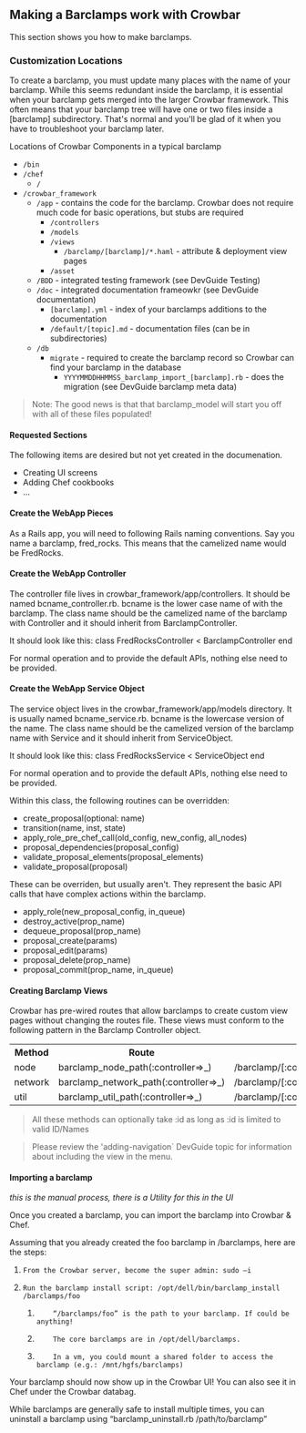 ## Making a Barclamps work with Crowbar

This section shows you how to make barclamps.

### Customization Locations

To create a barclamp, you must update many places with the name of your barclamp.  While this seems redundant inside the barclamp, it is essential when your barclamp gets merged into the larger Crowbar framework.  This often means that your barclamp tree will have one or two files inside a [barclamp] subdirectory.  That's normal and you'll be glad of it when you have to troubleshoot your barclamp later.

Locations of Crowbar Components in a typical barclamp

* `/bin` 
* `/chef` 
   * `/`
* `/crowbar_framework` 
   * `/app` - contains the code for the barclamp.  Crowbar does not require much code for basic operations, but stubs are required
      * `/controllers`
      * `/models`
      * `/views`
        * `/barclamp/[barclamp]/*.haml` - attribute & deployment view pages
      * `/asset`
   * `/BDD` - integrated testing framework (see DevGuide Testing)
   * `/doc` - integrated documentation frameowkr (see DevGuide documentation) 
      * `[barclamp].yml` - index of your barclamps additions to the documentation
      * `/default/[topic].md` - documentation files (can be in subdirectories)
   * `/db`   
      * `migrate` - required to create the barclamp record so Crowbar can find your barclamp in the database
        * `YYYYMMDDHHMMSS_barclamp_import_[barclamp].rb` - does the migration (see DevGuide barclamp meta data)
      
> Note: The good news is that that barclamp_model will start you off with all of these files populated!

#### Requested Sections
The following items are desired but not yet created in the documenation.

* Creating UI screens
* Adding Chef cookbooks
* ...

#### Create the WebApp Pieces

As a Rails app, you will need to following Rails naming conventions.  Say you name a barclamp, fred_rocks.  This means that the camelized name would be FredRocks.  

#### Create the WebApp Controller

The controller file lives in crowbar_framework/app/controllers.  It should be named bcname_controller.rb.  bcname is the lower case name of with the barclamp.  The class name should be the camelized name of the barclamp with Controller and it should inherit from BarclampController.

It should look like this:
class FredRocksController < BarclampController
end

For normal operation and to provide the default APIs, nothing else need to be provided.

#### Create the WebApp Service Object

The service object lives in the crowbar_framework/app/models directory.  It is usually named bcname_service.rb.  bcname is the lowercase version of the name.  The class name should be the camelized version of the barclamp name with Service and it should inherit from ServiceObject.

It should look like this:
class FredRocksService < ServiceObject
end

For normal operation and to provide the default APIs, nothing else need to be provided.

Within this class, the following routines can be overridden:
* create_proposal(optional: name)
* transition(name, inst, state)
* apply_role_pre_chef_call(old_config, new_config, all_nodes)
* proposal_dependencies(proposal_config)
* validate_proposal_elements(proposal_elements)
* validate_proposal(proposal)

These can be overriden, but usually aren't.  They represent the basic API calls that have complex actions within the barclamp.
* apply_role(new_proposal_config, in_queue)
* destroy_active(prop_name)
* dequeue_proposal(prop_name)
* proposal_create(params)
* proposal_edit(params)
* proposal_delete(prop_name)
* proposal_commit(prop_name, in_queue)

#### Creating Barclamp Views

Crowbar has pre-wired routes that allow barclamps to create custom view pages without changing the routes file.  These views must conform to the following pattern in the Barclamp Controller object.

<table>
  <tr><th>Method</th><th>Route</th><th>Path</th></tr>
  <tr>
    <td>node</td>
    <td>barclamp_node_path(:controller=>_)</td>
    <td>/barclamp/[:controller]/node/[:id]</td></tr>
  <tr>
    <td>network</td>
    <td>barclamp_network_path(:controller=>_)</td>
    <td>/barclamp/[:controller]/network/[:id]</td></tr>
  <tr>
    <td>util</td>
    <td>barclamp_util_path(:controller=>_)</td>
    <td>/barclamp/[:controller]/util/[:id]</td></tr>
</table>

> All these methods can optionally take :id as long as :id is limited to valid ID/Names

> Please review the 'adding-navigation` DevGuide topic for information about including the view in the menu.

#### Importing a barclamp

_this is the manual process, there is a Utility for this in the UI_

Once you created a barclamp, you can import the barclamp into Crowbar & Chef.

Assuming that you already created the foo barclamp in /barclamps, here are the steps:

1.     From the Crowbar server, become the super admin: sudo –i
1.     Run the barclamp install script: /opt/dell/bin/barclamp_install /barclamps/foo
   1.         “/barclamps/foo” is the path to your barclamp. If could be anything!
   1.         The core barclamps are in /opt/dell/barclamps.
   1.         In a vm, you could mount a shared folder to access the barclamp (e.g.: /mnt/hgfs/barclamps)

Your barclamp should now show up in the Crowbar UI! You can also see it in Chef under the Crowbar databag.

While barclamps are generally safe to install multiple times, you can uninstall a barclamp using “barclamp_uninstall.rb /path/to/barclamp”
